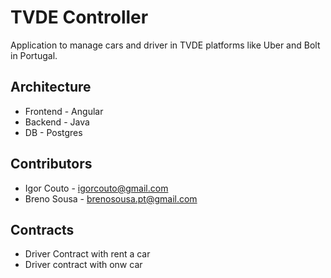 # TVDE Controller

Application to manage cars and driver in TVDE platforms like Uber and Bolt in Portugal.

## Architecture

- Frontend - Angular
- Backend - Java
- DB - Postgres

## Contributors

- Igor Couto - igorcouto@gmail.com
- Breno Sousa - brenosousa.pt@gmail.com

## Contracts

- Driver Contract with rent a car
- Driver contract with onw car
